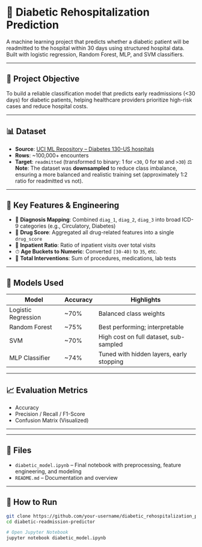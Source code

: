 # 🧠 Diabetic Rehospitalization Prediction

A machine learning project that predicts whether a diabetic patient will be readmitted to the hospital within 30 days using structured hospital data. Built with logistic regression, Random Forest, MLP, and SVM classifiers.

---

## 📌 Project Objective

To build a reliable classification model that predicts early readmissions (<30 days) for diabetic patients, helping healthcare providers prioritize high-risk cases and reduce hospital costs.

---

## 📊 Dataset

- **Source**: [UCI ML Repository – Diabetes 130-US hospitals](https://archive.ics.uci.edu/dataset/296/diabetes+130-us+hospitals+for+years+1999-2008)
- **Rows**: ~100,000+ encounters
- **Target**: `readmitted` (transformed to binary: 1 for `<30`, 0 for `NO` and `>30`)
⚖️ **Note**: The dataset was **downsampled** to reduce class imbalance, ensuring a more balanced and realistic training set (approximately 1:2 ratio for readmitted vs not).

---

## 🔧 Key Features & Engineering

- 🧪 **Diagnosis Mapping**: Combined `diag_1`, `diag_2`, `diag_3` into broad ICD-9 categories (e.g., Circulatory, Diabetes)
- 💊 **Drug Score**: Aggregated all drug-related features into a single `drug_score`
- 🏥 **Inpatient Ratio**: Ratio of inpatient visits over total visits
- ⏱ **Age Buckets to Numeric**: Converted `[30-40)` to `35`, etc.
- 🚦 **Total Interventions**: Sum of procedures, medications, lab tests

---

## 🧠 Models Used

| Model                 | Accuracy | Highlights                                |
|----------------------|----------|-------------------------------------------|
| Logistic Regression  | ~70%     | Balanced class weights                    |
| Random Forest        | ~75%     | Best performing; interpretable            |
| SVM                  | ~70%     | High cost on full dataset, sub-sampled    |
| MLP Classifier       | ~74%     | Tuned with hidden layers, early stopping  |

---

## 📈 Evaluation Metrics

- Accuracy
- Precision / Recall / F1-Score
- Confusion Matrix (Visualized)


---

---

## 📂 Files

- `diabetic_model.ipynb` – Final notebook with preprocessing, feature engineering, and modeling
- `README.md` – Documentation and overview

---

## 🚀 How to Run

```bash
git clone https://github.com/your-username/diabetic_rehospitalization_prediction.git
cd diabetic-readmission-predictor

# Open Jupyter Notebook
jupyter notebook diabetic_model.ipynb
